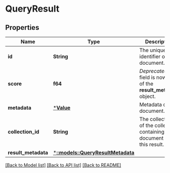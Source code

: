 # QueryResult

## Properties
Name | Type | Description | Notes
------------ | ------------- | ------------- | -------------
**id** | **String** | The unique identifier of the document. | [optional] 
**score** | **f64** | *Deprecated* This field is now part of the **result_metadata** object. | [optional] 
**metadata** | [***Value**](.md) | Metadata of the document. | [optional] 
**collection_id** | **String** | The collection ID of the collection containing the document for this result. | [optional] 
**result_metadata** | [***::models::QueryResultMetadata**](QueryResultMetadata.md) |  | [optional] 

[[Back to Model list]](../README.md#documentation-for-models) [[Back to API list]](../README.md#documentation-for-api-endpoints) [[Back to README]](../README.md)


